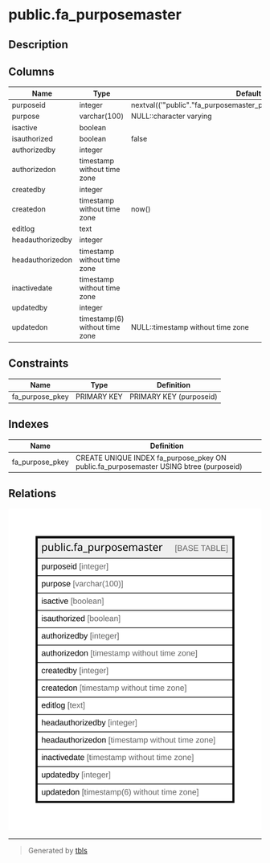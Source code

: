 # public.fa_purposemaster

## Description

## Columns

| Name | Type | Default | Nullable | Children | Parents | Comment |
| ---- | ---- | ------- | -------- | -------- | ------- | ------- |
| purposeid | integer | nextval(('"public"."fa_purposemaster_purposeid_seq"'::text)::regclass) | false |  |  |  |
| purpose | varchar(100) | NULL::character varying | false |  |  |  |
| isactive | boolean |  | true |  |  |  |
| isauthorized | boolean | false | false |  |  |  |
| authorizedby | integer |  | true |  |  |  |
| authorizedon | timestamp without time zone |  | true |  |  |  |
| createdby | integer |  | true |  |  |  |
| createdon | timestamp without time zone | now() | true |  |  |  |
| editlog | text |  | true |  |  |  |
| headauthorizedby | integer |  | true |  |  |  |
| headauthorizedon | timestamp without time zone |  | true |  |  |  |
| inactivedate | timestamp without time zone |  | true |  |  |  |
| updatedby | integer |  | true |  |  |  |
| updatedon | timestamp(6) without time zone | NULL::timestamp without time zone | true |  |  |  |

## Constraints

| Name | Type | Definition |
| ---- | ---- | ---------- |
| fa_purpose_pkey | PRIMARY KEY | PRIMARY KEY (purposeid) |

## Indexes

| Name | Definition |
| ---- | ---------- |
| fa_purpose_pkey | CREATE UNIQUE INDEX fa_purpose_pkey ON public.fa_purposemaster USING btree (purposeid) |

## Relations

![er](public.fa_purposemaster.svg)

---

> Generated by [tbls](https://github.com/k1LoW/tbls)
